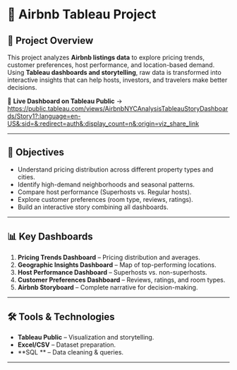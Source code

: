 # 🏡 Airbnb Tableau Project  

## 📌 Project Overview  
This project analyzes **Airbnb listings data** to explore pricing trends, customer preferences, host performance, and location-based demand. Using **Tableau dashboards and storytelling**, raw data is transformed into interactive insights that can help hosts, investors, and travelers make better decisions.  

🔗 **Live Dashboard on Tableau Public** → https://public.tableau.com/views/AirbnbNYCAnalysisTableauStoryDashboards/Story1?:language=en-US&:sid=&:redirect=auth&:display_count=n&:origin=viz_share_link  

---

## 🎯 Objectives  
- Understand pricing distribution across different property types and cities.  
- Identify high-demand neighborhoods and seasonal patterns.  
- Compare host performance (Superhosts vs. Regular hosts).  
- Explore customer preferences (room type, reviews, ratings).  
- Build an interactive story combining all dashboards.  

---

## 📊 Key Dashboards  
1. **Pricing Trends Dashboard** – Pricing distribution and averages.  
2. **Geographic Insights Dashboard** – Map of top-performing locations.  
3. **Host Performance Dashboard** – Superhosts vs. non-superhosts.  
4. **Customer Preferences Dashboard** – Reviews, ratings, and room types.  
5. **Airbnb Storyboard** – Complete narrative for decision-making.  

---

## 🛠 Tools & Technologies  
- **Tableau Public** – Visualization and storytelling.  
- **Excel/CSV** – Dataset preparation.  
- **SQL ** – Data cleaning & queries.  

---
